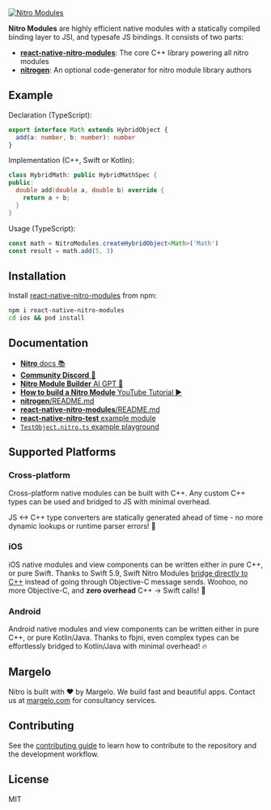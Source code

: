 <a href="https://margelo.com">
  <picture>
    <source media="(prefers-color-scheme: dark)" srcset="./docs/static/img/banner-nitro-modules-dark.png" />
    <source media="(prefers-color-scheme: light)" srcset="./docs/static/img/banner-nitro-modules-light.png" />
    <img alt="Nitro Modules" src="./docs/static/img/banner-nitro-modules-light.png" />
  </picture>
</a>

<br />

**Nitro Modules** are highly efficient native modules with a statically compiled binding layer to JSI, and typesafe JS bindings.
It consists of two parts:

- [**react-native-nitro-modules**](packages/react-native-nitro-modules): The core C++ library powering all nitro modules
- [**nitrogen**](packages/nitrogen): An optional code-generator for nitro module library authors

## Example

Declaration (TypeScript):
```ts
export interface Math extends HybridObject {
  add(a: number, b: number): number
}
```

Implementation (C++, Swift or Kotlin):
```cpp
class HybridMath: public HybridMathSpec {
public:
  double add(double a, double b) override {
    return a + b;
  }
}
```

Usage (TypeScript):
```ts
const math = NitroModules.createHybridObject<Math>('Math')
const result = math.add(5, 3)
```

## Installation

Install [react-native-nitro-modules](https://npmjs.org/react-native-nitro-modules) from npm:
```sh
npm i react-native-nitro-modules
cd ios && pod install
```

## Documentation

- [**Nitro** docs 📚](https://nitro.margelo.com)
- [**Community Discord** 💬](https://margelo.com/discord)
- [**Nitro Module Builder** AI GPT 🤖](https://chatgpt.com/g/g-6870125d0fcc8191925bd20a02c78bcf-nitro-module-builder)
- [**How to build a Nitro Module** YouTube Tutorial ▶️](https://youtu.be/528SxTGnIlc?si=IxH7n09ZVe4iwRPv)
- [**nitrogen**/README.md](./packages/nitrogen/README.md)
- [**react-native-nitro-modules**/README.md](./packages/react-native-nitro-modules/README.md)
- [**react-native-nitro-test** example module](./packages/react-native-nitro-test/README.md)
- [`TestObject.nitro.ts` example playground](./packages/react-native-nitro-test/src/specs/TestObject.nitro.ts)

## Supported Platforms

### Cross-platform

Cross-platform native modules can be built with C++.
Any custom C++ types can be used and bridged to JS with minimal overhead.

JS <-> C++ type converters are statically generated ahead of time - no more dynamic lookups or runtime parser errors! 🥳

### iOS

iOS native modules and view components can be written either in pure C++, or pure Swift.
Thanks to Swift 5.9, Swift Nitro Modules [bridge directly to C++](https://www.swift.org/documentation/cxx-interop/) instead of going through Objective-C message sends. Woohoo, no more Objective-C, and **zero overhead** C++ -> Swift calls! 🥳

### Android

Android native modules and view components can be written either in pure C++, or pure Kotlin/Java.
Thanks to fbjni, even complex types can be effortlessly bridged to Kotlin/Java with minimal overhead! 🔥

## Margelo

Nitro is built with ❤️ by Margelo.
We build fast and beautiful apps. Contact us at [margelo.com](https://margelo.com) for consultancy services.

## Contributing

See the [contributing guide](https://nitro.margelo.com/docs/contributing) to learn how to contribute to the repository and the development workflow.

## License

MIT
